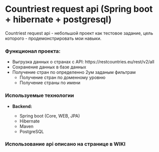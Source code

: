 <h1> Countriest request api (Spring boot + hibernate + postgresql)</h1>
<p> Countriest request api - небольшой проект как тестовое задание, цель которого - продемонстрировать мои навыки. </p>
 <h3>Функционал проекта:</h3>
 <ul>
    <li> Выгрузка данных о странах с API: https://restcountries.eu/rest/v2/all</li>
    <li>Сохранение данных в базе данных </li>
    <li>Получение стран по определенно 2ум заданым фильтрам
        <ul>
          <li>Получение стран по доменному уровню</li>
          <li>Получение страны по имени</li>
       </ul>
    </li>
    
 </ul>
 
 
 <h3> Используемые технологии</h3>
 <ul>
    <li><b>Backend:</b></li>
    <ul>
        <li>Spring boot (Core, WEB, JPA)</li>
        <li>Hibernate</li>
        <li>Maven</li>
        <li>PostgreSQL</li>
    </ul>
 </ul>
 
 <h3>Использование api описано на странице в WIKI</h3>
   
